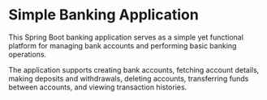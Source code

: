 # Simple Banking Application
  This Spring Boot banking application serves as a simple yet functional platform for managing bank accounts and performing basic banking operations.
  
  The application supports creating bank accounts, fetching account details, making deposits and withdrawals, deleting accounts, transferring funds between accounts, and viewing transaction histories.
